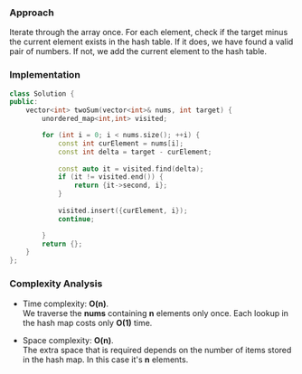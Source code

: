 

### Approach

Iterate through the array once. For each element, check if the target minus the current element exists in the hash table. If it does, we have found a valid pair of numbers. If not, we add the current element to the hash table.

### Implementation

```cpp
class Solution {
public:
    vector<int> twoSum(vector<int>& nums, int target) {
        unordered_map<int,int> visited;

        for (int i = 0; i < nums.size(); ++i) {
            const int curElement = nums[i];
            const int delta = target - curElement;
            
            const auto it = visited.find(delta);
            if (it != visited.end()) {
                return {it->second, i};
            }
            
            visited.insert({curElement, i});
            continue;

        }
        return {};
    }
};
```

### Complexity Analysis

* Time complexity: **O(n)**.<br>
We traverse the **nums** containing **n** elements only once. Each lookup in the hash map costs only **O(1)** time.

* Space complexity: **O(n)**.<br>
The extra space that is required depends on the number of items stored in the hash map. In this case it's **n** elements.